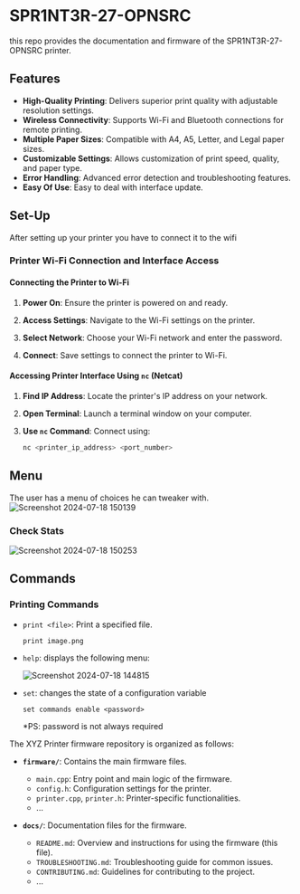 # SPR1NT3R-27-OPNSRC
this repo provides the documentation and firmware of the SPR1NT3R-27-OPNSRC printer. 

## Features

- **High-Quality Printing**: Delivers superior print quality with adjustable resolution settings.
- **Wireless Connectivity**: Supports Wi-Fi and Bluetooth connections for remote printing.
- **Multiple Paper Sizes**: Compatible with A4, A5, Letter, and Legal paper sizes.
- **Customizable Settings**: Allows customization of print speed, quality, and paper type.
- **Error Handling**: Advanced error detection and troubleshooting features.
- **Easy Of Use**: Easy to deal with interface update.

## Set-Up

After setting up your printer you have to connect it to the wifi 
### Printer Wi-Fi Connection and Interface Access

#### Connecting the Printer to Wi-Fi

1. **Power On**: Ensure the printer is powered on and ready.

2. **Access Settings**: Navigate to the Wi-Fi settings on the printer.

3. **Select Network**: Choose your Wi-Fi network and enter the password.

4. **Connect**: Save settings to connect the printer to Wi-Fi.

#### Accessing Printer Interface Using `nc` (Netcat)

1. **Find IP Address**: Locate the printer's IP address on your network.

2. **Open Terminal**: Launch a terminal window on your computer.

3. **Use `nc` Command**: Connect using:
   ```bash
   nc <printer_ip_address> <port_number>
   ```
## Menu
   The user has a menu of choices he can tweaker with.
   ![Screenshot 2024-07-18 150139](https://github.com/user-attachments/assets/428a49df-7892-4a41-9d95-b5020485dc22)

### Check Stats

   ![Screenshot 2024-07-18 150253](https://github.com/user-attachments/assets/bdca56ba-303d-4dcf-b8e2-e984d568e128)

## Commands

### Printing Commands

- `print <file>`: Print a specified file.
  ```shell
  print image.png
  ```
- `help`: displays the following menu:
  
  ![Screenshot 2024-07-18 144815](https://github.com/user-attachments/assets/b43a560b-65f8-448a-9f42-4aa4bf83219d)
- `set`: changes the state of a configuration variable
  ```shell
  set commands enable <password>
  ```
  *PS: password is not always required
         

The XYZ Printer firmware repository is organized as follows:

- **`firmware/`**: Contains the main firmware files.
  - `main.cpp`: Entry point and main logic of the firmware.
  - `config.h`: Configuration settings for the printer.
  - `printer.cpp`, `printer.h`: Printer-specific functionalities.
  - ...

- **`docs/`**: Documentation files for the firmware.
  - `README.md`: Overview and instructions for using the firmware (this file).
  - `TROUBLESHOOTING.md`: Troubleshooting guide for common issues.
  - `CONTRIBUTING.md`: Guidelines for contributing to the project.
  - ...
